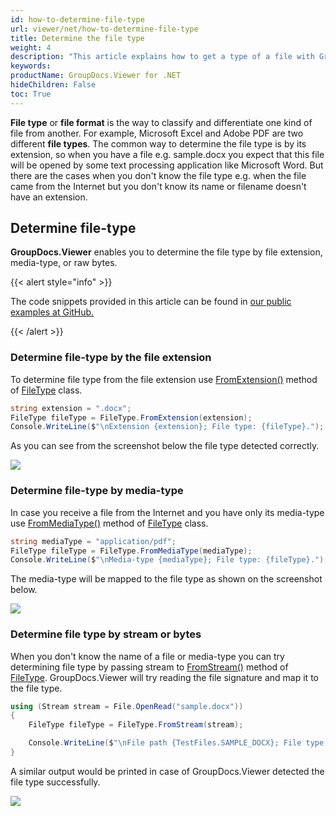 ```yaml
---
id: how-to-determine-file-type
url: viewer/net/how-to-determine-file-type
title: Determine the file type
weight: 4
description: "This article explains how to get a type of a file with GroupDocs.Viewer for .NET using .NET / C#."
keywords: 
productName: GroupDocs.Viewer for .NET
hideChildren: False
toc: True
---
```

**File type** or **file format** is the way to classify and differentiate one kind of file from another. For example, Microsoft Excel and Adobe PDF are two different **file types**. The common way to determine the file type is by its extension, so when you have a file e.g. sample.docx you expect that this file will be opened by some text processing application like Microsoft Word. But there are the cases when you don't know the file type e.g. when the file came from the Internet but you don't know its name or filename doesn't have an extension.

## Determine file-type

**GroupDocs.Viewer** enables you to determine the file type by file extension, media-type, or raw bytes.

{{< alert style="info" >}}

The code snippets provided in this article can be found in [our public examples at GitHub.](https://github.com/groupdocs-viewer/GroupDocs.Viewer-for-.NET/blob/master/Examples/GroupDocs.Viewer.Examples.CSharp/HowTo/HowToDetermineFileType.cs)

{{< /alert >}}

### Determine file-type by the file extension

To determine file type from the file extension use [FromExtension()](https://reference.groupdocs.com/viewer/net/groupdocs.viewer/filetype/methods/fromextension) method of [FileType](https://reference.groupdocs.com/viewer/net/groupdocs.viewer/filetype) class.

```csharp
string extension = ".docx";
FileType fileType = FileType.FromExtension(extension);
Console.WriteLine($"\nExtension {extension}; File type: {fileType}.");
```

As you can see from the screenshot below the file type detected correctly.

![](/viewer/net/images/how-to-determine-file-type.png)

### Determine file-type by media-type

In case you receive a file from the Internet and you have only its media-type use [FromMediaType()](https://reference.groupdocs.com/viewer/net/groupdocs.viewer/filetype/methods/frommediatype) method of [FileType](https://reference.groupdocs.com/viewer/net/groupdocs.viewer/filetype) class.

```csharp
string mediaType = "application/pdf";
FileType fileType = FileType.FromMediaType(mediaType);
Console.WriteLine($"\nMedia-type {mediaType}; File type: {fileType}.");
```

The media-type will be mapped to the file type as shown on the screenshot below.

![](/viewer/net/images/how-to-determine-file-type_1.png)

### Determine file type by stream or bytes

When you don't know the name of a file or media-type you can try determining file type by passing stream to [FromStream()](https://reference.groupdocs.com/viewer/net/groupdocs.viewer/filetype/methods/fromstream) method of [FileType](https://reference.groupdocs.com/viewer/net/groupdocs.viewer/filetype). GroupDocs.Viewer will try reading the file signature and map it to the file type.

```csharp
using (Stream stream = File.OpenRead("sample.docx"))
{
    FileType fileType = FileType.FromStream(stream);

    Console.WriteLine($"\nFile path {TestFiles.SAMPLE_DOCX}; File type: {fileType}.");
}
```

A similar output would be printed in case of GroupDocs.Viewer detected the file type successfully.

![](/viewer/net/images/how-to-determine-file-type_2.png)
